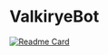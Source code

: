 # ValkiryeBot

[![Readme Card](https://github-readme-stats.vercel.app/api/pin/?username=anuraghazra&repo=github-readme-stats)](https://github.com/lowg0d/ValkiryeBot)

